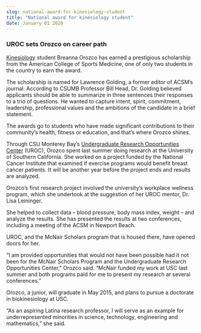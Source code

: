 ```yaml
---
slug: national-award-for-kinesiology-student
title: "National award for kinesiology student"
date: January 01 2020
---
```


 
<h3>UROC sets Orozco on career path</h3>
<p>
  <a href="https://kinesiology.csumb.edu/">Kinesiology</a> student Breanna Orozco
  has earned a prestigious scholarship from the American College of Sports
  Medicine, one of only two students in the country to earn the award.
</p>
<p>
  The scholarship is named for Lawrence Golding, a former editor of ACSM’s
  journal. According to CSUMB Professor Bill Head, Dr. Golding believed
  applicants should be able to summarize in three sentences their responses to a
  trio of questions. He wanted to capture intent, spirit, commitment,
  leadership, professional values and the ambitions of the candidate in a brief
  statement.
</p>
<p>
  The awards go to students who have made significant contributions to their
  community’s health, fitness or education, and that’s where Orozco shines.
</p>
<p>
  Through CSU Monterey Bay’s
  <a href="https://uroc.csumb.edu/"
    >Undergraduate Research Opportunities Center</a
  >
  (UROC), Orozco spent last summer doing research at the University of Southern
  California. She worked on a project funded by the National Cancer Institute
  that examined if exercise programs would benefit breast cancer patients. It
  will be another year before the project ends and results are analyzed.
</p>
<p>
  Orozco’s first research project involved the university’s workplace wellness
  program, which she undertook at the suggestion of her UROC mentor, Dr. Lisa
  Leininger.
</p>
<p>
  She helped to collect data – blood pressure, body mass index, weight – and
  analyze the results. She has presented the results at two conferences,
  including a meeting of the ACSM in Newport Beach.
</p>
<p>
  UROC, and the McNair Scholars program that is housed there, have opened doors
  for her.
</p>
<p>
  “I am provided opportunities that would not have been possible had it not been
  for the McNair Scholars Program and the Undergraduate Research Opportunities
  Center,” Orozco said. “McNair funded my work at USC last summer and both
  programs paid for me to present my research ar several conferences.”
</p>
<p>
  Orozco, a junior, will graduate in May 2015, and plans to pursue a doctorate
  in biokinesiology at USC.
</p>
<p>
  “As an aspiring Latina research professor, I will serve as an example for
  underrepresented minorities in science, technology, engineering and
  mathematics,” she said.
</p>
 
